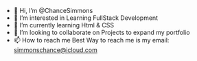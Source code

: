 - 👋 Hi, I’m @ChanceSimmons
- 👀 I’m interested in Learning FullStack Development
- 🌱 I’m currently learning Html & CSS
- 💞️ I’m looking to collaborate on Projects to expand my portfolio 
- 📫 How to reach me Best Way to reach me is my email: simmonschance@icloud.com

<!---
ChanceSimmons/ChanceSimmons is a ✨ special ✨ repository because its `README.md` (this file) appears on your GitHub profile.
You can click the Preview link to take a look at your changes.
--->
